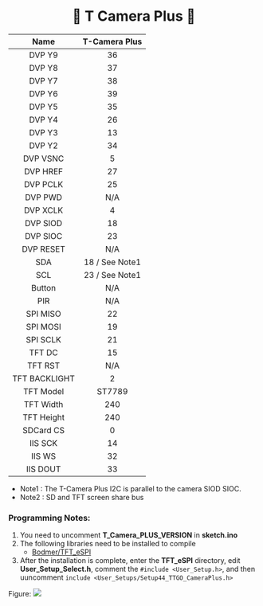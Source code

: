 
<h1 align = "center">🌟 T Camera Plus 🌟</h1>


|     Name      | T-Camera Plus  |
| :-----------: | :------------: |
|    DVP Y9     |       36       |
|    DVP Y8     |       37       |
|    DVP Y7     |       38       |
|    DVP Y6     |       39       |
|    DVP Y5     |       35       |
|    DVP Y4     |       26       |
|    DVP Y3     |       13       |
|    DVP Y2     |       34       |
|   DVP VSNC    |       5        |
|   DVP HREF    |       27       |
|   DVP PCLK    |       25       |
|    DVP PWD    |      N/A       |
|   DVP XCLK    |       4        |
|   DVP SIOD    |       18       |
|   DVP SIOC    |       23       |
|   DVP RESET   |      N/A       |
|      SDA      | 18 / See Note1 |
|      SCL      | 23 / See Note1 |
|    Button     |      N/A       |
|      PIR      |      N/A       |
|   SPI MISO    |       22       |
|   SPI MOSI    |       19       |
|   SPI SCLK    |       21       |
|    TFT DC     |       15       |
|    TFT RST    |      N/A       |
| TFT BACKLIGHT |       2        |
|   TFT Model   |     ST7789     |
|   TFT Width   |      240       |
|  TFT Height   |      240       |
|   SDCard CS   |       0        |
|    IIS SCK    |       14       |
|    IIS WS     |       32       |
|   IIS DOUT    |       33       |

* Note1 : The T-Camera Plus I2C is parallel to the camera SIOD SIOC.
* Note2 : SD and TFT screen share bus

### Programming Notes:
1. You need to uncomment **T_Camera_PLUS_VERSION** in **sketch.ino**
2. The following libraries need to be installed to compile
    - [Bodmer/TFT_eSPI](https://github.com/Bodmer/TFT_eSPI) 
3. After the installation is complete, enter the **TFT_eSPI** directory, edit **User_Setup_Select.h**, comment the `#include <User_Setup.h>`, and then uuncomment `include <User_Setups/Setup44_TTGO_CameraPlus.h>`

Figure:
    ![](../image/T_CameraPlus_TFT_eSPI.jpg)